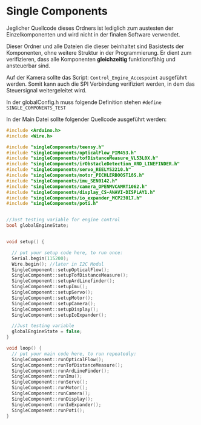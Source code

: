 # Single Components
Jeglicher Quellcode dieses Ordners ist lediglich zum austesten der Einzelkomponenten und wird nicht in der finalen Software verwendet.

Dieser Ordner und alle Dateien die dieser beinhaltet sind Basistests der Komponenten, ohne weitere Struktur in der Programmierung. Er dient zum verifizieren, dass alle Komponenten **gleichzeitig** funktionsfähig und ansteuerbar sind.  

Auf der Kamera sollte das Script: ```Control_Engine_Accespoint``` ausgeführt werden. Somit kann auch die SPI Verbindung verifiziert werden, in dem das Steuersignal weitergeleitet wird.

In der globalConfig.h muss folgende Definition stehen ```#define SINGLE_COMPONENTS_TEST ```

In der Main Datei sollte folgender Quellcode ausgeführt werden:
```c++
#include <Arduino.h>
#include <Wire.h>

#include "singleComponents/teensy.h"
#include "singleComponents/opticalFlow_PIM453.h"
#include "singleComponents/tofDistanceMeasure_VL53L0X.h"
#include "singleComponents/irObstacleDetection_ARD_LINEFINDER.h"
#include "singleComponents/servo_REELYS2210.h"
#include "singleComponents/motor_PICHLERBOOST18S.h"
#include "singleComponents/imu_SEN0142.h"
#include "singleComponents/camera_OPENMVCAMRT1062.h"
#include "singleComponents/display_CS-ANAVI-DISPLAY1.h"
#include "singleComponents/io_expander_MCP23017.h"
#include "singleComponents/poti.h"


//Just testing variable for engine control
bool globalEngineState;


void setup() {

  // put your setup code here, to run once:
  Serial.begin(115200);
  Wire.begin(); //later in I2C Modul
  SingleComponent::setupOpticalFlow();
  SingleComponent::setupTofDistanceMeasure();
  SingleComponent::setupArdLinefinder();
  SingleComponent::setupImu();
  SingleComponent::setupServo();
  SingleComponent::setupMotor();
  SingleComponent::setupCamera();
  SingleComponent::setupDisplay();
  SingleComponent::setupIoExpander();  

  //Just testing variable
  globalEngineState = false;
}

void loop() {
  // put your main code here, to run repeatedly:
  SingleComponent::runOpticalFlow();
  SingleComponent::runTofDistanceMeasure();
  SingleComponent::runArdLineFinder();
  SingleComponent::runImu();
  SingleComponent::runServo();
  SingleComponent::runMotor();
  SingleComponent::runCamera();
  SingleComponent::runDisplay();
  SingleComponent::runIoExpander();
  SingleComponent::runPoti();
} 
```